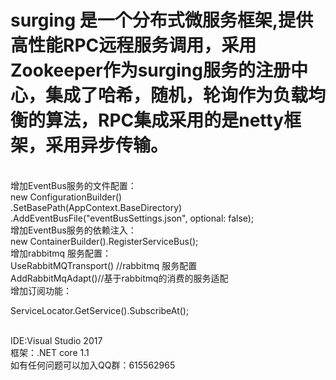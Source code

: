 # surging 是一个分布式微服务框架,提供高性能RPC远程服务调用，采用Zookeeper作为surging服务的注册中心，集成了哈希，随机，轮询作为负载均衡的算法，RPC集成采用的是netty框架，采用异步传输。
<br />
增加EventBus服务的文件配置：<br/>
 new ConfigurationBuilder()<br/>
.SetBasePath(AppContext.BaseDirectory)<br/>
 .AddEventBusFile("eventBusSettings.json", optional: false);<br/>
增加EventBus服务的依赖注入：<br/>
  new ContainerBuilder().RegisterServiceBus();<br/>
增加rabbitmq 服务配置：<br/>
UseRabbitMQTransport() //rabbitmq 服务配置<br/>
AddRabbitMqAdapt()//基于rabbitmq的消费的服务适配<br/>
增加订阅功能：
<br/>

 ServiceLocator.GetService<ISubscriptionAdapt>().SubscribeAt();
 
<br/>
IDE:Visual Studio 2017
<br/>
框架：.NET core 1.1
<br/>
如有任何问题可以加入QQ群：615562965

